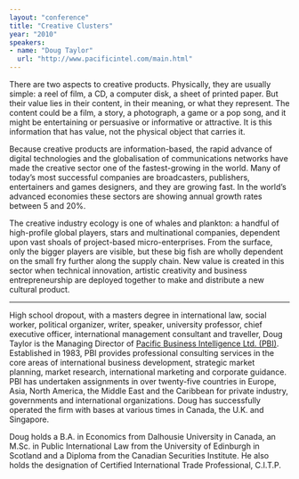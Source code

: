 ```yaml
---
layout: "conference"
title: "Creative Clusters"
year: "2010"
speakers:
- name: "Doug Taylor"
  url: "http://www.pacificintel.com/main.html"
---
```


There are two aspects to creative products. Physically, they are usually
simple: a reel of film, a CD, a computer disk, a sheet of printed paper. But
their value lies in their content, in their meaning, or what they represent.
The content could be a film, a story, a photograph, a game or a pop song, and
it might be entertaining or persuasive or informative or attractive. It is
this information that has value, not the physical object that carries it.

Because creative products are information-based, the rapid advance of digital
technologies and the globalisation of communications networks have made the
creative sector one of the fastest-growing in the world. Many of today’s most
successful companies are broadcasters, publishers, entertainers and games
designers, and they are growing fast. In the world’s advanced economies these
sectors are showing annual growth rates between 5 and 20%.  

The creative industry ecology is one of whales and plankton: a handful of
high-profile global players, stars and multinational companies, dependent upon
vast shoals of project-based micro-enterprises. From the surface, only the
bigger players are visible, but these big fish are wholly dependent on the
small fry further along the supply chain. New value is created in this sector
when technical innovation, artistic creativity and business entrepreneurship
are deployed together to make and distribute a new cultural product.

***

High school dropout, with a masters degree in international law, social
worker, political organizer, writer, speaker, university professor, chief
executive officer, international management consultant and traveller,
Doug Taylor is the Managing Director of [Pacific Business Intelligence
Ltd. (PBI)](www.pacificintel.com).  Established in 1983, PBI provides
professional consulting services in the core areas of international
business development, strategic market planning, market research,
international marketing and corporate guidance. PBI has undertaken
assignments in over twenty-five countries in Europe, Asia, North America,
the Middle East and the Caribbean for private industry, governments and
international organizations. Doug has successfully operated the firm
with bases at various times in Canada, the U.K. and Singapore.

Doug holds a B.A. in Economics from Dalhousie University in Canada, an M.Sc.
in Public International Law from the University of Edinburgh in Scotland and a
Diploma from the Canadian Securities Institute. He also holds the designation
of Certified International Trade Professional, C.I.T.P.

[//]: # (Retrieved from https://web.archive.org/web/20210416135337/https://www.ideawave.ca/the-conference/creative-clusters)